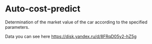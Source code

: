 # Auto-cost-predict
Determination of the market value of the car according to the specified parameters.

Data you can see here https://disk.yandex.ru/d/8FRqD05y2-hZ5g

